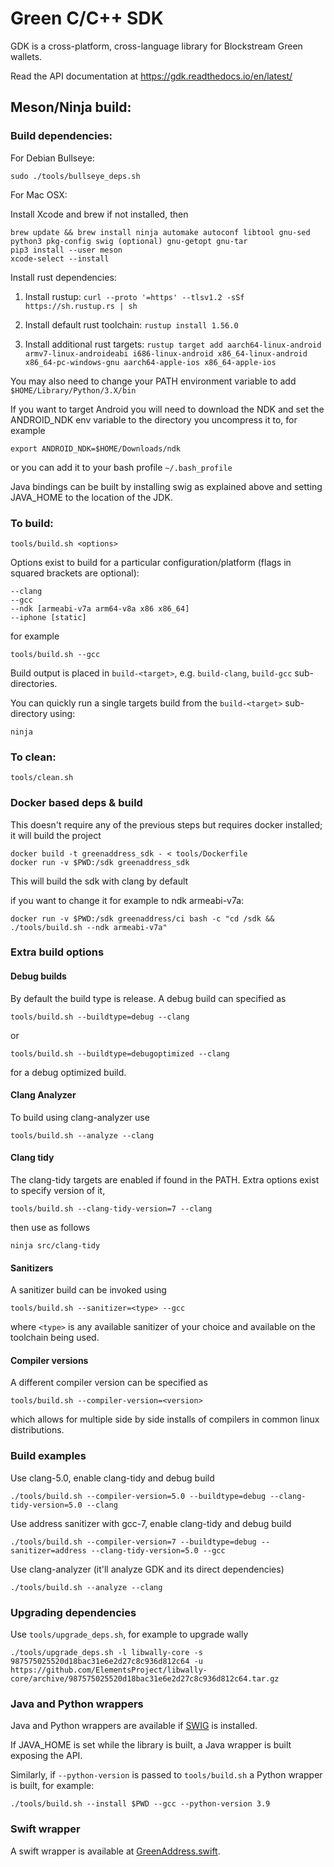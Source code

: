 # Green C/C++ SDK

GDK is a cross-platform, cross-language library for Blockstream Green wallets.

Read the API documentation at https://gdk.readthedocs.io/en/latest/

## Meson/Ninja build:

### Build dependencies:

For Debian Bullseye:

```
sudo ./tools/bullseye_deps.sh
```

For Mac OSX:

Install Xcode and brew if not installed, then

```
brew update && brew install ninja automake autoconf libtool gnu-sed python3 pkg-config swig (optional) gnu-getopt gnu-tar
pip3 install --user meson
xcode-select --install
```

Install rust dependencies:

  1. Install rustup: `curl --proto '=https' --tlsv1.2 -sSf https://sh.rustup.rs | sh`

  2. Install default rust toolchain: `rustup install 1.56.0`

  3. Install additional rust targets: `rustup target add aarch64-linux-android armv7-linux-androideabi i686-linux-android x86_64-linux-android x86_64-pc-windows-gnu aarch64-apple-ios
x86_64-apple-ios`

You may also need to change your PATH environment variable to add `$HOME/Library/Python/3.X/bin`

If you want to target Android you will need to download the NDK and set the ANDROID_NDK env variable to the directory you uncompress it to, for example

`export ANDROID_NDK=$HOME/Downloads/ndk`

or you can add it to your bash profile `~/.bash_profile`

Java bindings can be built by installing swig as explained above and setting JAVA_HOME to the location of the JDK.

### To build:

`tools/build.sh <options>`

Options exist to build for a particular configuration/platform (flags in squared brackets are optional):

```
--clang
--gcc
--ndk [armeabi-v7a arm64-v8a x86 x86_64]
--iphone [static]
```

for example

`tools/build.sh --gcc`

Build output is placed in `build-<target>`, e.g. `build-clang`, `build-gcc` sub-directories.

You can quickly run a single targets build from the `build-<target>` sub-directory using:

`ninja`

### To clean:

`tools/clean.sh`

### Docker based deps & build

This doesn't require any of the previous steps but requires docker installed; it will build the project

```
docker build -t greenaddress_sdk - < tools/Dockerfile
docker run -v $PWD:/sdk greenaddress_sdk
```

This will build the sdk with clang by default

if you want to change it for example to ndk armeabi-v7a:

`docker run -v $PWD:/sdk greenaddress/ci bash -c "cd /sdk && ./tools/build.sh --ndk armeabi-v7a"`

### Extra build options

#### Debug builds

By default the build type is release. A debug build can specified as

`tools/build.sh --buildtype=debug --clang`

or

`tools/build.sh --buildtype=debugoptimized --clang`

for a debug optimized build.

#### Clang Analyzer

To build using clang-analyzer use

`tools/build.sh --analyze --clang`

#### Clang tidy

The clang-tidy targets are enabled if found in the PATH. Extra options exist to specify version of it,

`tools/build.sh --clang-tidy-version=7 --clang`

then use as follows

`ninja src/clang-tidy`

#### Sanitizers

A sanitizer build can be invoked using

`tools/build.sh --sanitizer=<type> --gcc`

where `<type>` is any available sanitizer of your choice and available on the toolchain being used.

#### Compiler versions

A different compiler version can be specified as

`tools/build.sh --compiler-version=<version>`

which allows for multiple side by side installs of compilers in common linux distributions.

### Build examples

Use clang-5.0, enable clang-tidy and debug build

`./tools/build.sh --compiler-version=5.0 --buildtype=debug --clang-tidy-version=5.0 --clang`

Use address sanitizer with gcc-7, enable clang-tidy and debug build

`./tools/build.sh --compiler-version=7 --buildtype=debug --sanitizer=address --clang-tidy-version=5.0 --gcc`

Use clang-analyzer (it'll analyze GDK and its direct dependencies)

`./tools/build.sh --analyze --clang`

### Upgrading dependencies

Use `tools/upgrade_deps.sh`, for example to upgrade wally

`./tools/upgrade_deps.sh -l libwally-core -s 987575025520d18bac31e6e2d27c8c936d812c64 -u https://github.com/ElementsProject/libwally-core/archive/987575025520d18bac31e6e2d27c8c936d812c64.tar.gz`

### Java and Python wrappers

Java and Python wrappers are available if [SWIG](http://www.swig.org/) is installed.

If JAVA_HOME is set while the library is built, a Java wrapper is built exposing the API.

Similarly, if `--python-version` is passed to `tools/build.sh` a Python wrapper is built, for example:

`./tools/build.sh --install $PWD --gcc --python-version 3.9`

### Swift wrapper

A swift wrapper is available at [GreenAddress.swift](https://github.com/Blockstream/gdk/blob/master/src/swift/GreenAddress/Sources/GreenAddress/GreenAddress.swift).
